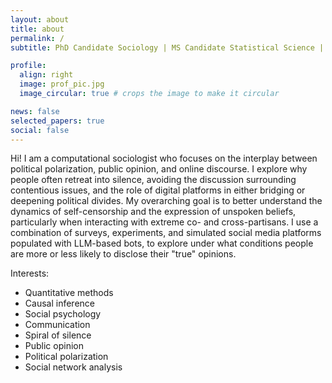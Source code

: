 ```yaml
---
layout: about
title: about
permalink: /
subtitle: PhD Candidate Sociology | MS Candidate Statistical Science | Computational Social Scientist

profile:
  align: right
  image: prof_pic.jpg
  image_circular: true # crops the image to make it circular

news: false 
selected_papers: true 
social: false 
---
```


Hi! I am a computational sociologist who focuses on the interplay between political polarization, public opinion, and online discourse. I explore why people often retreat into silence, avoiding the discussion surrounding contentious issues, and the role of digital platforms in either bridging or deepening political divides. My overarching goal is to better understand the dynamics of self-censorship and the expression of unspoken beliefs, particularly when interacting with extreme co- and cross-partisans. I use a combination of surveys, experiments, and simulated social media platforms populated with LLM-based bots, to explore under what conditions people are more or less likely to disclose their "true" opinions. 

Interests:
- Quantitative methods
- Causal inference
- Social psychology
- Communication
- Spiral of silence
- Public opinion
- Political polarization
- Social network analysis
